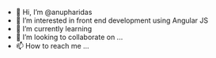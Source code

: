 - 👋 Hi, I’m @anupharidas
- 👀 I’m interested in front end development using Angular JS
- 🌱 I’m currently learning 
- 💞️ I’m looking to collaborate on ...
- 📫 How to reach me ...

<!---
anupharidas/anupharidas is a ✨ special ✨ repository because its `README.md` (this file) appears on your GitHub profile.
You can click the Preview link to take a look at your changes.
--->
